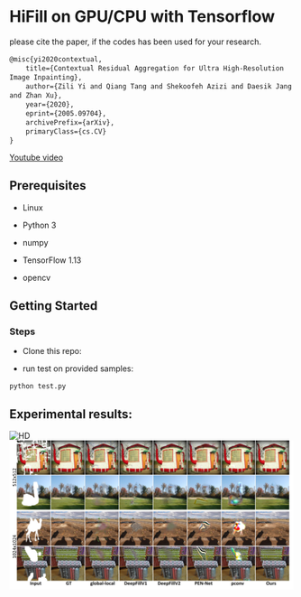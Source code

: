 
 # HiFill on GPU/CPU with Tensorflow

please cite the paper, if the codes has been used for your research.

```
@misc{yi2020contextual,
    title={Contextual Residual Aggregation for Ultra High-Resolution Image Inpainting},
    author={Zili Yi and Qiang Tang and Shekoofeh Azizi and Daesik Jang and Zhan Xu},
    year={2020},
    eprint={2005.09704},
    archivePrefix={arXiv},
    primaryClass={cs.CV}
}
```

<a href="https://www.youtube.com/watch?v=Q7mX5Bstv7U">Youtube video</a>


## Prerequisites

* Linux

* Python 3

* numpy

* TensorFlow 1.13

* opencv

## Getting Started
### Steps

* Clone this repo:

* run test on provided samples:

```
python test.py 
```


## Experimental results:

![HD](../imgs/hd.jpg?raw=true)
![compare](../imgs/compare.jpg?raw=true)


